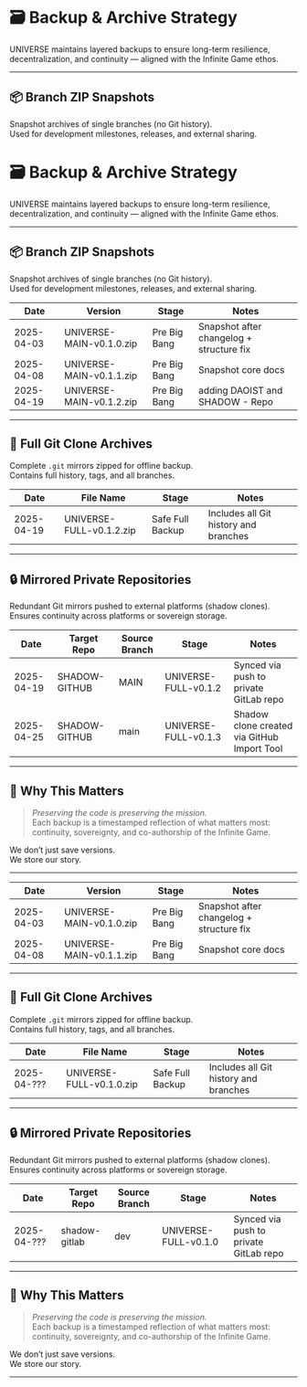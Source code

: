# 🗃️ Backup & Archive Strategy

UNIVERSE maintains layered backups to ensure long-term resilience, decentralization, and continuity — aligned with the Infinite Game ethos.

---

## 📦 Branch ZIP Snapshots

Snapshot archives of single branches (no Git history).  
Used for development milestones, releases, and external sharing.
# 🗃️ Backup & Archive Strategy

UNIVERSE maintains layered backups to ensure long-term resilience, decentralization, and continuity — aligned with the Infinite Game ethos.

---

## 📦 Branch ZIP Snapshots

Snapshot archives of single branches (no Git history).  
Used for development milestones, releases, and external sharing.

| Date       | Version              | Stage               | Notes                                     |
|------------|----------------------|----------------------|--------------------------------------------|
| 2025-04-03 | UNIVERSE-MAIN-v0.1.0.zip      | Pre Big Bang          | Snapshot after changelog + structure fix   |
| 2025-04-08 | UNIVERSE-MAIN-v0.1.1.zip      | Pre Big Bang          | Snapshot core docs   |
| 2025-04-19 | UNIVERSE-MAIN-v0.1.2.zip      | Pre Big Bang          | adding DAOIST and SHADOW - Repo  |

---

## 🧬 Full Git Clone Archives

Complete `.git` mirrors zipped for offline backup.  
Contains full history, tags, and all branches.

| Date       | File Name                   | Stage              | Notes                                     |
|------------|-----------------------------|---------------------|--------------------------------------------|
| 2025-04-19 | UNIVERSE-FULL-v0.1.2.zip     | Safe Full Backup    | Includes all Git history and branches      |

---

## 🔒 Mirrored Private Repositories

Redundant Git mirrors pushed to external platforms (shadow clones).  
Ensures continuity across platforms or sovereign storage.

| Date       | Target Repo                | Source Branch | Stage              | Notes                                      |
|------------|----------------------------|----------------|---------------------|---------------------------------------------|
| 2025-04-19 | SHADOW-GITHUB              | MAIN            | UNIVERSE-FULL-v0.1.2   | Synced via push to private GitLab repo      |
| 2025-04-25 | SHADOW-GITHUB | main           | UNIVERSE-FULL-v0.1.3     | Shadow clone created via GitHub Import Tool
---

## 🧠 Why This Matters

> *Preserving the code is preserving the mission.*  
Each backup is a timestamped reflection of what matters most: continuity, sovereignty, and co-authorship of the Infinite Game.

We don’t just save versions.  
We store our story.

---

| Date       | Version              | Stage               | Notes                                     |
|------------|----------------------|----------------------|--------------------------------------------|
| 2025-04-03 | UNIVERSE-MAIN-v0.1.0.zip      | Pre Big Bang          | Snapshot after changelog + structure fix   |
| 2025-04-08 | UNIVERSE-MAIN-v0.1.1.zip      | Pre Big Bang          | Snapshot core docs   |

---

## 🧬 Full Git Clone Archives

Complete `.git` mirrors zipped for offline backup.  
Contains full history, tags, and all branches.

| Date       | File Name                   | Stage              | Notes                                     |
|------------|-----------------------------|---------------------|--------------------------------------------|
| 2025-04-??? | UNIVERSE-FULL-v0.1.0.zip     | Safe Full Backup    | Includes all Git history and branches      |

---

## 🔒 Mirrored Private Repositories

Redundant Git mirrors pushed to external platforms (shadow clones).  
Ensures continuity across platforms or sovereign storage.

| Date       | Target Repo                | Source Branch | Stage              | Notes                                      |
|------------|----------------------------|----------------|---------------------|---------------------------------------------|
| 2025-04-??? | shadow-gitlab              | dev            | UNIVERSE-FULL-v0.1.0   | Synced via push to private GitLab repo      |

---

## 🧠 Why This Matters

> *Preserving the code is preserving the mission.*  
Each backup is a timestamped reflection of what matters most: continuity, sovereignty, and co-authorship of the Infinite Game.

We don’t just save versions.  
We store our story.

---
